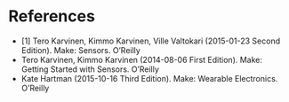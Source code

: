 # References

* [1] Tero Karvinen, Kimmo Karvinen, Ville Valtokari (2015-01-23 Second Edition). Make: Sensors. O’Reilly 
* Tero Karvinen, Kimmo Karvinen (2014-08-06 First Edition). Make: Getting Started with Sensors. O’Reilly
* Kate Hartman (2015-10-16 Third Edition). Make: Wearable Electronics. O’Reilly